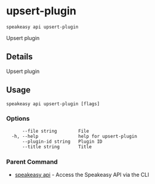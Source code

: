 # upsert-plugin  
`speakeasy api upsert-plugin`  


Upsert plugin  

## Details

Upsert plugin

## Usage

```
speakeasy api upsert-plugin [flags]
```

### Options

```
      --file string        File
  -h, --help               help for upsert-plugin
      --plugin-id string   Plugin ID
      --title string       Title
```

### Parent Command

* [speakeasy api](README.md)	 - Access the Speakeasy API via the CLI
